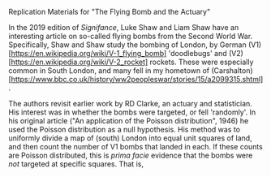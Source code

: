 Replication Materials for "The Flying Bomb and the Actuary"

In the 2019 edition of *Signifance*, Luke Shaw and Liam Shaw have an interesting article on so-called flying bombs from the Second World War.  Specifically, Shaw and Shaw study the bombing of London, by German (V1)[https://en.wikipedia.org/wiki/V-1_flying_bomb] 'doodlebugs' and (V2)[https://en.wikipedia.org/wiki/V-2_rocket] rockets.  These were especially common in South London, and many fell in my hometown of (Carshalton)[https://www.bbc.co.uk/history/ww2peopleswar/stories/15/a2099315.shtml].

The authors revisit earlier work by RD Clarke, an actuary and statistician.  His interest was in whether the bombs were targeted, or fell 'randomly'. In his original article ("An application of the Poisson distribution", 1946) he used the Poisson distribution as a null hypothesis. His method was to uniformly divide a map of (south) London into equal unit squares of land, and then count the number of V1 bombs that landed in each.  If these counts are Poisson distributed, this is *prima facie* evidence that the bombs were *not* targeted at specific squares.  That is, 
